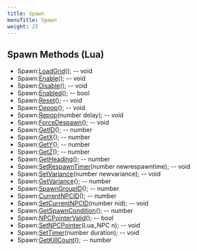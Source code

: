 ```yaml
---
title: Spawn
menuTitle: Spawn
weight: 25
---
```


## Spawn Methods (Lua)
- Spawn:[LoadGrid](loadgrid)(); -- void
- Spawn:[Enable](enable)(); -- void
- Spawn:[Disable](disable)(); -- void
- Spawn:[Enabled](enabled)(); -- bool
- Spawn:[Reset](reset)(); -- void
- Spawn:[Depop](depop)(); -- void
- Spawn:[Repop](repop)(number delay); -- void
- Spawn:[ForceDespawn](forcedespawn)(); -- void
- Spawn:[GetID](getid)(); -- number
- Spawn:[GetX](getx)(); -- number
- Spawn:[GetY](gety)(); -- number
- Spawn:[GetZ](getz)(); -- number
- Spawn:[GetHeading](getheading)(); -- number
- Spawn:[SetRespawnTimer](setrespawntimer)(number newrespawntime); -- void
- Spawn:[SetVariance](setvariance)(number newvariance); -- void
- Spawn:[GetVariance](getvariance)(); -- number
- Spawn:[SpawnGroupID](spawngroupid)(); -- number
- Spawn:[CurrentNPCID](currentnpcid)(); -- number
- Spawn:[SetCurrentNPCID](setcurrentnpcid)(number nid); -- void
- Spawn:[GetSpawnCondition](getspawncondition)(); -- number
- Spawn:[NPCPointerValid](npcpointervalid)(); -- bool
- Spawn:[SetNPCPointer](setnpcpointer)(Lua_NPC n); -- void
- Spawn:[SetTimer](settimer)(number duration); -- void
- Spawn:[GetKillCount](getkillcount)(); -- number

